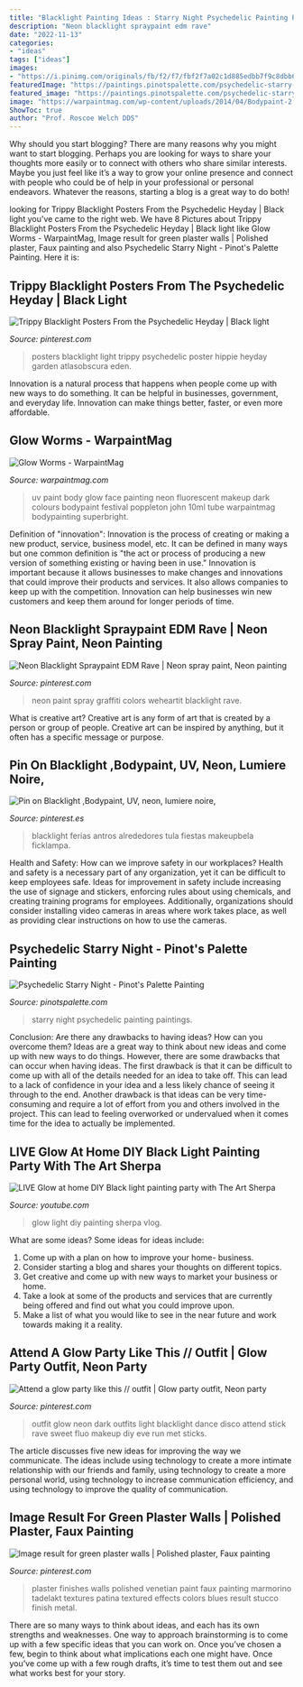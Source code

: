 ```yaml
---
title: "Blacklight Painting Ideas : Starry Night Psychedelic Painting Paintings"
description: "Neon blacklight spraypaint edm rave"
date: "2022-11-13"
categories:
- "ideas"
tags: ["ideas"]
images:
- "https://i.pinimg.com/originals/fb/f2/f7/fbf2f7a02c1d885edbb7f9c8dbb66fde.jpg"
featuredImage: "https://paintings.pinotspalette.com/psychedelic-starry-night.jpg?v=10014959"
featured_image: "https://paintings.pinotspalette.com/psychedelic-starry-night.jpg?v=10014959"
image: "https://warpaintmag.com/wp-content/uploads/2014/04/Bodypaint-2.jpg"
ShowToc: true
author: "Prof. Roscoe Welch DDS"
---
```



Why should you start blogging?
There are many reasons why you might want to start blogging. Perhaps you are looking for ways to share your thoughts more easily or to connect with others who share similar interests. Maybe you just feel like it’s a way to grow your online presence and connect with people who could be of help in your professional or personal endeavors. Whatever the reasons, starting a blog is a great way to do both!

	

		
looking for Trippy Blacklight Posters From the Psychedelic Heyday | Black light you've came to the right web. We have 8 Pictures about Trippy Blacklight Posters From the Psychedelic Heyday | Black light like Glow Worms - WarpaintMag, Image result for green plaster walls | Polished plaster, Faux painting and also Psychedelic Starry Night - Pinot&#039;s Palette Painting. Here it is:
		
    
## Trippy Blacklight Posters From The Psychedelic Heyday | Black Light

<img loading=lazy src="https://i.pinimg.com/originals/fb/f2/f7/fbf2f7a02c1d885edbb7f9c8dbb66fde.jpg" onerror="this.onerror=null;this.src='https://tse1.mm.bing.net/th?id=OIP.qH3uW6O0kVJPuLhSqrA2pQHaLK&amp;pid=15.1';" alt="Trippy Blacklight Posters From the Psychedelic Heyday | Black light">

_Source: pinterest.com_

>posters blacklight light trippy psychedelic poster hippie heyday garden atlasobscura eden. 

	

Innovation is a natural process that happens when people come up with new ways to do something. It can be helpful in businesses, government, and everyday life. Innovation can make things better, faster, or even more affordable.

    
## Glow Worms - WarpaintMag

<img loading=lazy src="https://warpaintmag.com/wp-content/uploads/2014/04/Bodypaint-2.jpg" onerror="this.onerror=null;this.src='https://tse4.mm.bing.net/th?id=OIP.ymN4_zVZMFfnftelGGjEXQHaE7&amp;pid=15.1';" alt="Glow Worms - WarpaintMag">

_Source: warpaintmag.com_

>uv paint body glow face painting neon fluorescent makeup dark colours bodypaint festival poppleton john 10ml tube warpaintmag bodypainting superbright. 

	

Definition of "innovation":
Innovation is the process of creating or making a new product, service, business model, etc. It can be defined in many ways but one common definition is "the act or process of producing a new version of something existing or having been in use." 
Innovation is important because it allows businesses to make changes and innovations that could improve their products and services. It also allows companies to keep up with the competition. Innovation can help businesses win new customers and keep them around for longer periods of time.

    
## Neon Blacklight Spraypaint EDM Rave | Neon Spray Paint, Neon Painting

<img loading=lazy src="https://i.pinimg.com/originals/a7/c2/f2/a7c2f29fa48447a8ead8a826fa82f0a8.jpg" onerror="this.onerror=null;this.src='https://tse1.mm.bing.net/th?id=OIP.MU-yY24Zi_wfVr_vI-aZ_AHaLY&amp;pid=15.1';" alt="Neon Blacklight Spraypaint EDM Rave | Neon spray paint, Neon painting">

_Source: pinterest.com_

>neon paint spray graffiti colors weheartit blacklight rave. 

	

What is creative art?
Creative art is any form of art that is created by a person or group of people. Creative art can be inspired by anything, but it often has a specific message or purpose.

    
## Pin On Blacklight ,Bodypaint, UV, Neon, Lumiere Noire,

<img loading=lazy src="https://i.pinimg.com/originals/81/df/3d/81df3ddd7d68c9fae22cedcbce5a6c50.jpg" onerror="this.onerror=null;this.src='https://tse3.mm.bing.net/th?id=OIP.s657qWxBFZ8Tc8WaYaZhNgAAAA&amp;pid=15.1';" alt="Pin on Blacklight ,Bodypaint, UV, neon, lumiere noire,">

_Source: pinterest.es_

>blacklight ferias antros alrededores tula fiestas makeupbela ficklampa. 

	

Health and Safety: How can we improve safety in our workplaces?
Health and safety is a necessary part of any organization, yet it can be difficult to keep employees safe. Ideas for improvement in safety include increasing the use of signage and stickers, enforcing rules about using chemicals, and creating training programs for employees. Additionally, organizations should consider installing video cameras in areas where work takes place, as well as providing clear instructions on how to use the cameras.

    
## Psychedelic Starry Night - Pinot&#039;s Palette Painting

<img loading=lazy src="https://paintings.pinotspalette.com/psychedelic-starry-night.jpg?v=10014959" onerror="this.onerror=null;this.src='https://tse1.mm.bing.net/th?id=OIP.Nm4SZMQAABIIkcy97RYUvQHaF9&amp;pid=15.1';" alt="Psychedelic Starry Night - Pinot&#039;s Palette Painting">

_Source: pinotspalette.com_

>starry night psychedelic painting paintings. 

	

Conclusion: Are there any drawbacks to having ideas? How can you overcome them?
Ideas are a great way to think about new ideas and come up with new ways to do things. However, there are some drawbacks that can occur when having ideas. The first drawback is that it can be difficult to come up with all of the details needed for an idea to take off. This can lead to a lack of confidence in your idea and a less likely chance of seeing it through to the end. Another drawback is that ideas can be very time-consuming and require a lot of effort from you and others involved in the project. This can lead to feeling overworked or undervalued when it comes time for the idea to actually be implemented.

    
## LIVE Glow At Home DIY Black Light Painting Party With The Art Sherpa

<img loading=lazy src="https://i.ytimg.com/vi/nf6DEuSs80c/maxresdefault.jpg" onerror="this.onerror=null;this.src='https://tse2.mm.bing.net/th?id=OIP.aJ4W7ssAWIOlB-Z3JNHObgHaEK&amp;pid=15.1';" alt="LIVE Glow at home DIY Black light painting party with The Art Sherpa">

_Source: youtube.com_

>glow light diy painting sherpa vlog. 

	

What are some ideas?
Some ideas for ideas include:
1. Come up with a plan on how to improve your home- business. 
2. Consider starting a blog and shares your thoughts on different topics. 
3. Get creative and come up with new ways to market your business or home. 
4. Take a look at some of the products and services that are currently being offered and find out what you could improve upon. 
5. Make a list of what you would like to see in the near future and work towards making it a reality. 

    
## Attend A Glow Party Like This // Outfit | Glow Party Outfit, Neon Party

<img loading=lazy src="https://i.pinimg.com/736x/79/2c/96/792c9623345940a28b6fcd0d5445f4ef--glow-party-outfit-party-outfits.jpg" onerror="this.onerror=null;this.src='https://tse4.mm.bing.net/th?id=OIP.aPSi4tNIJbOGww0gGC2XJQAAAA&amp;pid=15.1';" alt="Attend a glow party like this // outfit | Glow party outfit, Neon party">

_Source: pinterest.com_

>outfit glow neon dark outfits light blacklight dance disco attend stick rave sweet fluo makeup diy eve run met sticks. 

	

The article discusses five new ideas for improving the way we communicate. The ideas include using technology to create a more intimate relationship with our friends and family, using technology to create a more personal world, using technology to increase communication efficiency, and using technology to improve the quality of communication.

    
## Image Result For Green Plaster Walls | Polished Plaster, Faux Painting

<img loading=lazy src="https://i.pinimg.com/736x/ce/53/92/ce53928d7d770e6eaa2918b0b25dc841--polished-plaster-plastering.jpg" onerror="this.onerror=null;this.src='https://tse1.mm.bing.net/th?id=OIP.IJ3b3tuInOSvsl03VLj8gAHaKA&amp;pid=15.1';" alt="Image result for green plaster walls | Polished plaster, Faux painting">

_Source: pinterest.com_

>plaster finishes walls polished venetian paint faux painting marmorino tadelakt textures patina textured effects colors blues result stucco finish metal. 

	

There are so many ways to think about ideas, and each has its own strengths and weaknesses. One way to approach brainstorming is to come up with a few specific ideas that you can work on. Once you’ve chosen a few, begin to think about what implications each one might have. Once you’ve come up with a few rough drafts, it’s time to test them out and see what works best for your story.

